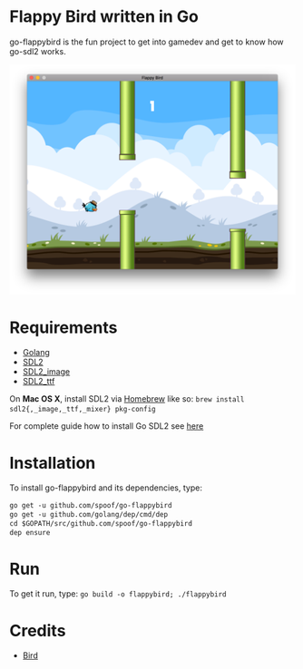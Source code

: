 Flappy Bird written in Go
==============================

go-flappybird is the fun project to get into gamedev and get to know how go-sdl2 works.

![Screenshot](screenshot.png)

Requirements
============

* [Golang](https://golang.org)
* [SDL2](http://libsdl.org/download-2.0.php)
* [SDL2_image](http://www.libsdl.org/projects/SDL_image/)
* [SDL2_ttf](http://www.libsdl.org/projects/SDL_ttf/)

On __Mac OS X__, install SDL2 via [Homebrew](http://brew.sh) like so:
`brew install sdl2{,_image,_ttf,_mixer} pkg-config`

For complete guide how to install Go SDL2 see [here](https://github.com/veandco/go-sdl2/blob/master/README.md)

Installation
============
To install go-flappybird and its dependencies, type:
```
go get -u github.com/spoof/go-flappybird
go get -u github.com/golang/dep/cmd/dep
cd $GOPATH/src/github.com/spoof/go-flappybird
dep ensure
```

Run
===

To get it run, type:
`go build -o flappybird; ./flappybird`


Credits
=======

* [Bird](http://opengameart.org/content/free-game-asset-grumpy-flappy-bird-sprite-sheets)
